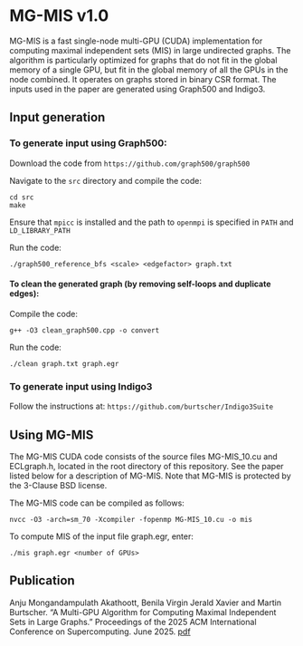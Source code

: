 # MG-MIS v1.0

MG-MIS is a fast single-node multi-GPU (CUDA) implementation for computing maximal independent sets (MIS) in large undirected graphs. The algorithm is particularly optimized for graphs that do not fit in the global memory of a single GPU, but fit in the global memory of all the GPUs in the node combined. It operates on graphs stored in binary CSR format. The inputs used in the paper are generated using Graph500 and Indigo3. 

## Input generation

### To generate input using Graph500:
  Download the code from `https://github.com/graph500/graph500`
  
  Navigate to the `src` directory and compile the code:
  
  ```
  cd src
  make
  ``` 
  
  Ensure that `mpicc` is installed and the path to `openmpi` is specified in `PATH` and `LD_LIBRARY_PATH`
  
  Run the code:
      
  ```
  ./graph500_reference_bfs <scale> <edgefactor> graph.txt
  ```
 
#### To clean the generated graph (by removing self-loops and duplicate edges):

Compile the code: 
```
g++ -O3 clean_graph500.cpp -o convert
```

Run the code: 
```
./clean graph.txt graph.egr
```

### To generate input using Indigo3

Follow the instructions at: `https://github.com/burtscher/Indigo3Suite`

## Using MG-MIS

The MG-MIS CUDA code consists of the source files MG-MIS_10.cu and ECLgraph.h, located in the root directory of this repository. See the paper listed below for a description of MG-MIS. Note that MG-MIS is protected by the 3-Clause BSD license.

The MG-MIS code can be compiled as follows:
```
nvcc -O3 -arch=sm_70 -Xcompiler -fopenmp MG-MIS_10.cu -o mis
```

To compute MIS of the input file graph.egr, enter:
```
./mis graph.egr <number of GPUs>
```

## Publication

Anju Mongandampulath Akathoott, Benila Virgin Jerald Xavier and Martin Burtscher. “A Multi-GPU Algorithm for Computing Maximal Independent Sets in Large Graphs.” Proceedings of the 2025 ACM International Conference on Supercomputing. June 2025. [pdf](https://userweb.cs.txstate.edu/~mb92/papers/ics25.pdf)



